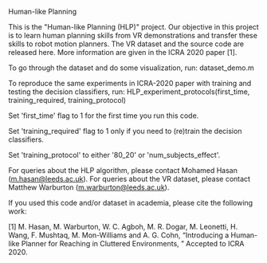 
Human-like Planning

This is the "Human-like Planning (HLP)" project. Our objective in this project is to learn human planning skills from VR 
demonstrations and transfer these skills to robot motion planners. The VR dataset and the source code are released here. More information are given in the ICRA 2020 paper [1]. 

To go through the dataset and do some visualization, run: 
dataset_demo.m

To reproduce the same experiments in ICRA-2020 paper with training and testing the decision classifiers, run:
HLP_experiment_protocols(first_time, training_required, training_protocol)

Set 'first_time' flag to 1 for the first time you run this code.

Set 'training_required' flag to 1 only if you need to (re)train the decision classifiers. 

Set 'training_protocol' to either '80_20' or 'num_subjects_effect'.


For queries about the HLP algorithm, please contact Mohamed Hasan (m.hasan@leeds.ac.uk).
For queries about the VR dataset, please contact Matthew Warburton (m.warburton@leeds.ac.uk).  
 

If you used this code and/or dataset in academia, please cite the following work:  


[1] M. Hasan, M. Warburton, W. C. Agboh, M. R. Dogar, M. Leonetti, H. Wang, F. Mushtaq, M. Mon-Williams and A. G. Cohn, “Introducing a Human-like Planner for Reaching in Cluttered Environments, ” Accepted to ICRA 2020.

